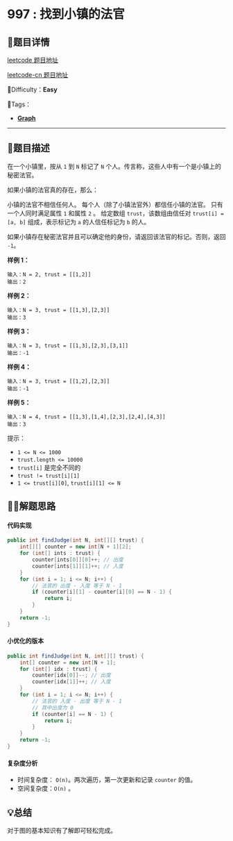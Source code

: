 # 997 : 找到小镇的法官

## 📌题目详情

[leetcode 题目地址](https://leetcode.com/problems/find-the-town-judge/)

[leetcode-cn 题目地址](https://leetcode-cn.com/problems/find-the-town-judge/)

📗Difficulty：**Easy**	

🎯Tags：

+ **[Graph](https://leetcode-cn.com/tag/graph/)**

---

## 📃题目描述

在一个小镇里，按从 `1` 到 `N` 标记了 `N` 个人。传言称，这些人中有一个是小镇上的秘密法官。

如果小镇的法官真的存在，那么：

小镇的法官不相信任何人。
每个人（除了小镇法官外）都信任小镇的法官。
只有一个人同时满足属性 `1` 和属性 `2` 。
给定数组 `trust`，该数组由信任对 `trust[i] = [a, b]` 组成，表示标记为 `a` 的人信任标记为 `b` 的人。

如果小镇存在秘密法官并且可以确定他的身份，请返回该法官的标记。否则，返回 `-1`。



**样例 1：**

```
输入：N = 2, trust = [[1,2]]
输出：2
```



**样例 2：**

```
输入：N = 3, trust = [[1,3],[2,3]]
输出：3
```



**样例 3：**

```
输入：N = 3, trust = [[1,3],[2,3],[3,1]]
输出：-1
```



**样例 4：**

```
输入：N = 3, trust = [[1,2],[2,3]]
输出：-1
```



**样例 5：**

```
输入：N = 4, trust = [[1,3],[1,4],[2,3],[2,4],[4,3]]
输出：3
```



提示：

+ `1 <= N <= 1000`
+ `trust.length <= 10000`
+ `trust[i]` 是完全不同的
+ `trust != trust[i][1]`
+ `1 <= trust[i][0]`, `trust[i][1] <= N`



## 🏹🎯解题思路



#### 代码实现

```java
public int findJudge(int N, int[][] trust) {
    int[][] counter = new int[N + 1][2];
    for (int[] ints : trust) {
        counter[ints[0]][0]++; // 出度
        counter[ints[1]][1]++; // 入度
    }
    for (int i = 1; i <= N; i++) {
        // 法官的 出度 - 入度 等于 N - 1
        if (counter[i][1] - counter[i][0] == N - 1) {
            return i;
        }
    }
    return -1;
}
```

#### 小优化的版本

```java
public int findJudge(int N, int[][] trust) {
    int[] counter = new int[N + 1];
    for (int[] idx : trust) {
        counter[idx[0]]--; // 出度
        counter[idx[1]]++; // 入度
    }
    for (int i = 1; i <= N; i++) {
        // 法官的 入度 - 出度 等于 N - 1
        // 其中出度为 0
        if (counter[i] == N - 1) {
            return i;
        }
    }
    return -1;
}
```



#### 复杂度分析

+ 时间复杂度： `O(n)`。两次遍历，第一次更新和记录 `counter` 的值。
+ 空间复杂度：`O(n)` 。



## 💡总结

对于图的基本知识有了解即可轻松完成。


